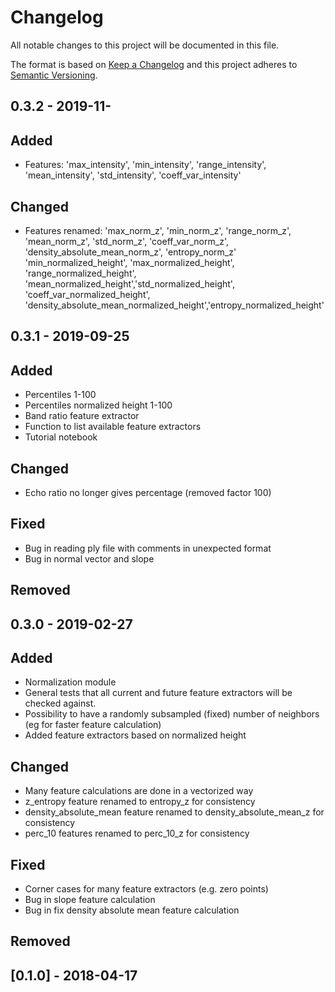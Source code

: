 # Changelog
All notable changes to this project will be documented in this file.

The format is based on [Keep a Changelog](https://keepachangelog.com/en/1.0.0/)
and this project adheres to [Semantic Versioning](https://semver.org/spec/v2.0.0.html).

## 0.3.2 - 2019-11-
## Added
- Features:
    'max_intensity', 'min_intensity', 'range_intensity', 'mean_intensity', 'std_intensity', 'coeff_var_intensity'

## Changed
- Features renamed:
    'max_norm_z', 'min_norm_z', 'range_norm_z', 'mean_norm_z', 'std_norm_z', 'coeff_var_norm_z', 'density_absolute_mean_norm_z', 'entropy_norm_z'
    'min_normalized_height', 'max_normalized_height', 'range_normalized_height', 'mean_normalized_height','std_normalized_height', 'coeff_var_normalized_height', 'density_absolute_mean_normalized_height','entropy_normalized_height'


## 0.3.1 - 2019-09-25
## Added
- Percentiles 1-100
- Percentiles normalized height 1-100
- Band ratio feature extractor 
- Function to list available feature extractors
- Tutorial notebook

## Changed
- Echo ratio no longer gives percentage (removed factor 100)

## Fixed
- Bug in reading ply file with comments in unexpected format
- Bug in normal vector and slope

## Removed

## 0.3.0 - 2019-02-27
## Added
- Normalization module
- General tests that all current and future feature extractors will be checked against.
- Possibility to have a randomly subsampled (fixed) number of neighbors (eg for faster feature calculation)
- Added feature extractors based on normalized height

## Changed
- Many feature calculations are done in a vectorized way
- z_entropy feature renamed to entropy_z for consistency
- density_absolute_mean feature renamed to density_absolute_mean_z for consistency
- perc_10 features renamed to perc_10_z for consistency

## Fixed
- Corner cases for many feature extractors (e.g. zero points)
- Bug in slope feature calculation
- Bug in fix density absolute mean feature calculation

## Removed

## [0.1.0] - 2018-04-17

